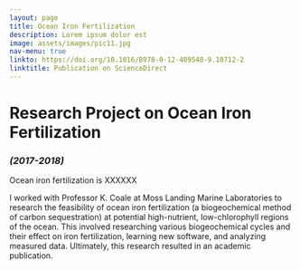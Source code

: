 ```yaml
---
layout: page
title: Ocean Iron Fertilization
description: Lorem ipsum dolor est
image: assets/images/pic11.jpg
nav-menu: true
linkto: https://doi.org/10.1016/B978-0-12-409548-9.10712-2
linktitle: Publication on ScienceDirect
---
```


# Research Project on Ocean Iron Fertilization
### *(2017-2018)*

Ocean iron fertilization is XXXXXX

I worked with Professor K. Coale at Moss Landing Marine Laboratories to research the feasibility of ocean iron fertilization (a biogeochemical method of carbon sequestration) at potential high-nutrient, low-chlorophyll regions of the ocean. This involved researching various biogeochemical cycles and their effect on iron fertilization, learning new software, and analyzing measured data. Ultimately, this research resulted in an academic publication.
